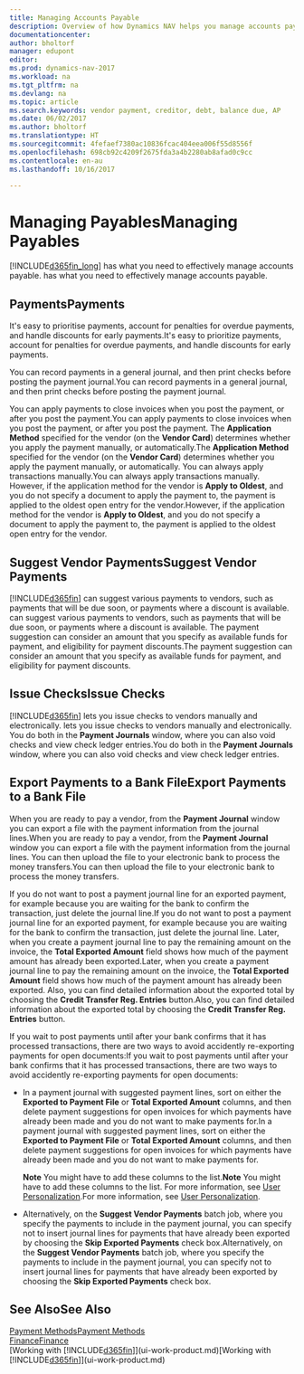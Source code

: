 ```yaml
---
title: Managing Accounts Payable
description: Overview of how Dynamics NAV helps you manage accounts payable (AP), including vendor payments, creditors, debt, and balance due.
documentationcenter: 
author: bholtorf
manager: edupont
editor: 
ms.prod: dynamics-nav-2017
ms.workload: na
ms.tgt_pltfrm: na
ms.devlang: na
ms.topic: article
ms.search.keywords: vendor payment, creditor, debt, balance due, AP
ms.date: 06/02/2017
ms.author: bholtorf
ms.translationtype: HT
ms.sourcegitcommit: 4fefaef7380ac10836fcac404eea006f55d8556f
ms.openlocfilehash: 698cb92c4209f2675fda3a4b2280ab8afad0c9cc
ms.contentlocale: en-au
ms.lasthandoff: 10/16/2017

---
```

# <a name="managing-payables"></a><span data-ttu-id="cc6e9-103">Managing Payables</span><span class="sxs-lookup"><span data-stu-id="cc6e9-103">Managing Payables</span></span>
[!INCLUDE[d365fin_long](includes/d365fin_long_md.md)]<span data-ttu-id="cc6e9-104"> has what you need to effectively manage accounts payable.</span><span class="sxs-lookup"><span data-stu-id="cc6e9-104"> has what you need to effectively manage accounts payable.</span></span>  

## <a name="payments"></a><span data-ttu-id="cc6e9-105">Payments</span><span class="sxs-lookup"><span data-stu-id="cc6e9-105">Payments</span></span>
<span data-ttu-id="cc6e9-106">It's easy to prioritise payments, account for penalties for overdue payments, and handle discounts for early payments.</span><span class="sxs-lookup"><span data-stu-id="cc6e9-106">It's easy to prioritize payments, account for penalties for overdue payments, and handle discounts for early payments.</span></span>

<span data-ttu-id="cc6e9-107">You can record payments in a general journal, and then print checks before posting the payment journal.</span><span class="sxs-lookup"><span data-stu-id="cc6e9-107">You can record payments in a general journal, and then print checks before posting the payment journal.</span></span>

<span data-ttu-id="cc6e9-108">You can apply payments to close invoices when you post the payment, or after you post the payment.</span><span class="sxs-lookup"><span data-stu-id="cc6e9-108">You can apply payments to close invoices when you post the payment, or after you post the payment.</span></span> <span data-ttu-id="cc6e9-109">The **Application Method** specified for the vendor (on the **Vendor Card**) determines whether you apply the payment manually, or automatically.</span><span class="sxs-lookup"><span data-stu-id="cc6e9-109">The **Application Method** specified for the vendor (on the **Vendor Card**) determines whether you apply the payment manually, or automatically.</span></span> <span data-ttu-id="cc6e9-110">You can always apply transactions manually.</span><span class="sxs-lookup"><span data-stu-id="cc6e9-110">You can always apply transactions manually.</span></span> <span data-ttu-id="cc6e9-111">However, if the application method for the vendor is **Apply to Oldest**, and you do not specify a document to apply the payment to, the payment is applied to the oldest open entry for the vendor.</span><span class="sxs-lookup"><span data-stu-id="cc6e9-111">However, if the application method for the vendor is **Apply to Oldest**, and you do not specify a document to apply the payment to, the payment is applied to the oldest open entry for the vendor.</span></span>

## <a name="suggest-vendor-payments"></a><span data-ttu-id="cc6e9-112">Suggest Vendor Payments</span><span class="sxs-lookup"><span data-stu-id="cc6e9-112">Suggest Vendor Payments</span></span>
[!INCLUDE[d365fin](includes/d365fin_md.md)]<span data-ttu-id="cc6e9-113"> can suggest various payments to vendors, such as payments that will be due soon, or payments where a discount is available.</span><span class="sxs-lookup"><span data-stu-id="cc6e9-113"> can suggest various payments to vendors, such as payments that will be due soon, or payments where a discount is available.</span></span> <span data-ttu-id="cc6e9-114">The payment suggestion can consider an amount that you specify as available funds for payment, and eligibility for payment discounts.</span><span class="sxs-lookup"><span data-stu-id="cc6e9-114">The payment suggestion can consider an amount that you specify as available funds for payment, and eligibility for payment discounts.</span></span>

## <a name="issue-checks"></a><span data-ttu-id="cc6e9-115">Issue Checks</span><span class="sxs-lookup"><span data-stu-id="cc6e9-115">Issue Checks</span></span>
[!INCLUDE[d365fin](includes/d365fin_md.md)]<span data-ttu-id="cc6e9-116"> lets you issue checks to vendors manually and electronically.</span><span class="sxs-lookup"><span data-stu-id="cc6e9-116"> lets you issue checks to vendors manually and electronically.</span></span> <span data-ttu-id="cc6e9-117">You do both in the **Payment Journals** window, where you can also void checks and view check ledger entries.</span><span class="sxs-lookup"><span data-stu-id="cc6e9-117">You do both in the **Payment Journals** window, where you can also void checks and view check ledger entries.</span></span>

## <a name="export-payments-to-a-bank-file"></a><span data-ttu-id="cc6e9-118">Export Payments to a Bank File</span><span class="sxs-lookup"><span data-stu-id="cc6e9-118">Export Payments to a Bank File</span></span>
<span data-ttu-id="cc6e9-119">When you are ready to pay a vendor, from the **Payment Journal** window you can export a file with the payment information from the journal lines.</span><span class="sxs-lookup"><span data-stu-id="cc6e9-119">When you are ready to pay a vendor, from the **Payment Journal** window you can export a file with the payment information from the journal lines.</span></span> <span data-ttu-id="cc6e9-120">You can then upload the file to your electronic bank to process the money transfers.</span><span class="sxs-lookup"><span data-stu-id="cc6e9-120">You can then upload the file to your electronic bank to process the money transfers.</span></span>

<span data-ttu-id="cc6e9-121">If you do not want to post a payment journal line for an exported payment, for example because you are waiting for the bank to confirm the transaction, just delete the journal line.</span><span class="sxs-lookup"><span data-stu-id="cc6e9-121">If you do not want to post a payment journal line for an exported payment, for example because you are waiting for the bank to confirm the transaction, just delete the journal line.</span></span> <span data-ttu-id="cc6e9-122">Later, when you create a payment journal line to pay the remaining amount on the invoice, the **Total Exported Amount** field shows how much of the payment amount has already been exported.</span><span class="sxs-lookup"><span data-stu-id="cc6e9-122">Later, when you create a payment journal line to pay the remaining amount on the invoice, the **Total Exported Amount** field shows how much of the payment amount has already been exported.</span></span> <span data-ttu-id="cc6e9-123">Also, you can find detailed information about the exported total by choosing the **Credit Transfer Reg. Entries** button.</span><span class="sxs-lookup"><span data-stu-id="cc6e9-123">Also, you can find detailed information about the exported total by choosing the **Credit Transfer Reg. Entries** button.</span></span>

<span data-ttu-id="cc6e9-124">If you wait to post payments until after your bank confirms that it has processed transactions, there are two ways to avoid accidently re-exporting payments for open documents:</span><span class="sxs-lookup"><span data-stu-id="cc6e9-124">If you wait to post payments until after your bank confirms that it has processed transactions, there are two ways to avoid accidently re-exporting payments for open documents:</span></span>  

* <span data-ttu-id="cc6e9-125">In a payment journal with suggested payment lines, sort on either the **Exported to Payment File** or **Total Exported Amount** columns, and then delete payment suggestions for open invoices for which payments have already been made and you do not want to make payments for.</span><span class="sxs-lookup"><span data-stu-id="cc6e9-125">In a payment journal with suggested payment lines, sort on either the **Exported to Payment File** or **Total Exported Amount** columns, and then delete payment suggestions for open invoices for which payments have already been made and you do not want to make payments for.</span></span>

    <span data-ttu-id="cc6e9-126">**Note** You might have to add these columns to the list.</span><span class="sxs-lookup"><span data-stu-id="cc6e9-126">**Note** You might have to add these columns to the list.</span></span> <span data-ttu-id="cc6e9-127">For more information, see [User Personalization](ui-user-personalization.md).</span><span class="sxs-lookup"><span data-stu-id="cc6e9-127">For more information, see [User Personalization](ui-user-personalization.md).</span></span>  
* <span data-ttu-id="cc6e9-128">Alternatively, on the **Suggest Vendor Payments** batch job, where you specify the payments to include in the payment journal, you can specify not to insert journal lines for payments that have already been exported by choosing the **Skip Exported Payments** check box.</span><span class="sxs-lookup"><span data-stu-id="cc6e9-128">Alternatively, on the **Suggest Vendor Payments** batch job, where you specify the payments to include in the payment journal, you can specify not to insert journal lines for payments that have already been exported by choosing the **Skip Exported Payments** check box.</span></span>

## <a name="see-also"></a><span data-ttu-id="cc6e9-129">See Also</span><span class="sxs-lookup"><span data-stu-id="cc6e9-129">See Also</span></span>
[<span data-ttu-id="cc6e9-130">Payment Methods</span><span class="sxs-lookup"><span data-stu-id="cc6e9-130">Payment Methods</span></span>](finance-payment-methods.md)  
[<span data-ttu-id="cc6e9-131">Finance</span><span class="sxs-lookup"><span data-stu-id="cc6e9-131">Finance</span></span>](finance.md)  
<span data-ttu-id="cc6e9-132">[Working with [!INCLUDE[d365fin](includes/d365fin_md.md)]](ui-work-product.md)</span><span class="sxs-lookup"><span data-stu-id="cc6e9-132">[Working with [!INCLUDE[d365fin](includes/d365fin_md.md)]](ui-work-product.md)</span></span>

